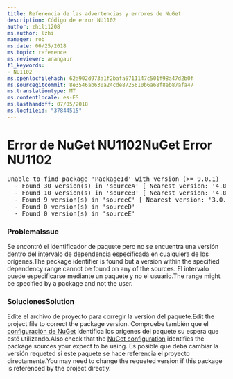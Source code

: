 ```yaml
---
title: Referencia de las advertencias y errores de NuGet
description: Código de error NU1102
author: zhili1208
ms.author: lzhi
manager: rob
ms.date: 06/25/2018
ms.topic: reference
ms.reviewer: anangaur
f1_keywords:
- NU1102
ms.openlocfilehash: 62a902d973a1f2bafa6711147c501f98a47d2b0f
ms.sourcegitcommit: 8e3546ab630a24cde8725610b6a68f8eb87afa47
ms.translationtype: MT
ms.contentlocale: es-ES
ms.lasthandoff: 07/05/2018
ms.locfileid: "37844515"
---
```

# <a name="nuget-error-nu1102"></a><span data-ttu-id="d2dca-103">Error de NuGet NU1102</span><span class="sxs-lookup"><span data-stu-id="d2dca-103">NuGet Error NU1102</span></span>

<pre>Unable to find package 'PackageId' with version (>= 9.0.1)<br/>  - Found 30 version(s) in 'sourceA' [ Nearest version: '4.0.0' ]<br/>  - Found 10 version(s) in 'sourceB' [ Nearest version: '4.0.0-rc-2129' ]<br/>  - Found 9 version(s) in 'sourceC' [ Nearest version: '3.0.0-beta-00032' ]<br/>  - Found 0 version(s) in 'sourceD'<br/>  - Found 0 version(s) in 'sourceE'</pre>

### <a name="issue"></a><span data-ttu-id="d2dca-104">Problema</span><span class="sxs-lookup"><span data-stu-id="d2dca-104">Issue</span></span>
<span data-ttu-id="d2dca-105">Se encontró el identificador de paquete pero no se encuentra una versión dentro del intervalo de dependencia especificada en cualquiera de los orígenes.</span><span class="sxs-lookup"><span data-stu-id="d2dca-105">The package identifier is found but a version within the specified dependency range cannot be found on any of the sources.</span></span> <span data-ttu-id="d2dca-106">El intervalo puede especificarse mediante un paquete y no el usuario.</span><span class="sxs-lookup"><span data-stu-id="d2dca-106">The range might be specified by a package and not the user.</span></span>

### <a name="solution"></a><span data-ttu-id="d2dca-107">Soluciones</span><span class="sxs-lookup"><span data-stu-id="d2dca-107">Solution</span></span>
<span data-ttu-id="d2dca-108">Edite el archivo de proyecto para corregir la versión del paquete.</span><span class="sxs-lookup"><span data-stu-id="d2dca-108">Edit the project file to correct the package version.</span></span> <span data-ttu-id="d2dca-109">Compruebe también que el [configuración de NuGet](../../consume-packages/Configuring-NuGet-Behavior.md) identifica los orígenes del paquete su espera que esté utilizando.</span><span class="sxs-lookup"><span data-stu-id="d2dca-109">Also check that the [NuGet configuration](../../consume-packages/Configuring-NuGet-Behavior.md) identifies the package sources your expect to be using.</span></span> <span data-ttu-id="d2dca-110">Es posible que deba cambiar la versión requeted si este paquete se hace referencia el proyecto directamente.</span><span class="sxs-lookup"><span data-stu-id="d2dca-110">You may need to change the requeted version if this package is referenced by the project directly.</span></span>
